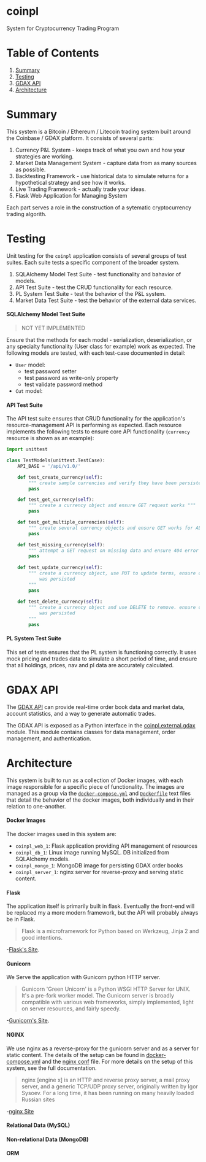 # coinpl
System for Cryptocurrency Trading Program

# Table of Contents  

1. [Summary](#summary)
2. [Testing](#testing)
3. [GDAX API](#gdax-api)
4. [Architecture](#architecture)

# Summary
This system is a Bitcoin / Ethereum / Litecoin trading system built around 
the Coinbase / GDAX platform. It consists of several parts:

1.  Currency P&L System - keeps track of what you own and how your strategies
    are working.
2.  Market Data Management System - capture data from as many sources as 
    possible.
3.  Backtesting Framework - use historical data to simulate returns for a 
    hypothetical strategy and see how it works.
3.  Live Trading Framework - actually trade your ideas.
4.  Flask Web Application for Managing System 

Each part serves a role in the construction of a sytematic cryptocurrency 
trading algorith.

# Testing
Unit testing for the `coinpl` application consists of several groups of
test suites. Each suite tests a specific component of the broader system.  
1.  SQLAlchemy Model Test Suite - test functionality and bahavior of models.
2.  API Test Suite - test the CRUD functionality for each resource.  
3.  PL System Test Suite - test the behavior of the P&L system.  
4.  Market Data Test Suite - test the behavior of the external data services.


#### SQLAlchemy Model Test Suite
> NOT YET IMPLEMENTED  

Ensure that the methods for each model - serialization, deserialization, or 
any specialty functionality (User class for example) work as expected. The 
following models are tested, with each test-case documented in detail:

*   `User` model:
    * test password setter  
    * test password as write-only property  
    * test validate password method  
*   `Cut` model:


#### API Test Suite  
The API test suite ensures that CRUD functionality for the application's 
resource-management API is performing as expected. Each resource implements 
the following tests to ensure core API functionality (`currency` resource 
is shown as an example): 

```python
import unittest

class TestModels(unittest.TestCase):
    API_BASE = '/api/v1.0/'

    def test_create_currency(self):
        """ create sample currencies and verify they have been persisted """
        pass

    def test_get_currency(self):
        """ create a currency object and ensure GET request works """
        pass

    def test_get_multiple_currencies(self):
        """ create several currency objects and ensure GET works for ALL """
        pass

    def test_missing_currency(self):
        """ attempt a GET request on missing data and ensure 404 error """
        pass
        
    def test_update_currency(self):
        """ create a currency object, use PUT to update terms, ensure change
            was persisted
        """
        pass
        
    def test_delete_currency(self):
        """ create a currency object and use DELETE to remove. ensure change
            was persisted 
        """
        pass
```

#### PL System Test Suite  
This set of tests ensures that the PL system is functioning correctly. It uses
mock pricing and trades data to simulate a short period of time, and ensure 
that all holdings, prices, nav and pl data are accurately calculated.  


# GDAX API
The [GDAX API](https://docs.gdax.com/?python#introduction) can provide 
real-time order book data and market data, account statistics, and a way to 
generate automatic trades.  

The GDAX API is exposed as a Python interface in the 
[coinpl.external.gdax](./coinpl/external/gdax) module. This module contains 
classes for data management, order management, and authentication.  


# Architecture  
This system is built to run as a collection of Docker images, with each image 
responsible for a specific piece of functionality. The images are managed as 
a group via the [`docker-compose.yml`](./docker-compose.yml) and 
[`Dockerfile`](./Dockerfile) text files that detail the behavior of the docker 
images, both individually and in their relation to one-another.  

#### Docker Images 
The docker images used in this system are:  
*   `coinpl_web_1`: Flask application providing API management of resources  
*   `coinpl_db_1`: Linux image running MySQL. DB initialized from SQLAlchemy 
    models.
*   `coinpl_mongo_1`: MongoDB image for persisting GDAX order books
*   `coinpl_server_1`: nginx server for reverse-proxy and serving static 
    content.
    
#### Flask
The application itself is primarily built in flask. Eventually the front-end 
will be replaced my a more modern framework, but the API will probably always 
be in Flask. 

>Flask is a microframework for Python based on Werkzeug, Jinja 2 and good 
intentions.  

-[Flask's Site](http://flask.pocoo.org/).

#### Gunicorn
We Serve the application with Gunicorn python HTTP server.

>Gunicorn 'Green Unicorn' is a Python WSGI HTTP Server for UNIX. It's a pre-fork
 worker model. The Gunicorn server is broadly compatible with various web 
frameworks, simply implemented, light on server resources, and fairly speedy.  

-[Gunicorn's Site](http://gunicorn.org/).
    
#### NGINX
We use nginx as a reverse-proxy for the gunicorn server and as a server for
static content. The details of the setup can be found in 
[docker-compose.yml](./docker-compose.yml) and the [nginx conf](./nginx/conf.d)
file. For more details on the setup of this system, see the full documentation.

>nginx [engine x] is an HTTP and reverse proxy server, a mail proxy server, 
and a generic TCP/UDP proxy server, originally written by Igor Sysoev. For a 
long time, it has been running on many heavily loaded Russian sites  

-[nginx Site](https://nginx.org/en/)

#### Relational Data (MySQL) 

#### Non-relational Data (MongoDB) 

#### ORM